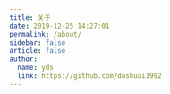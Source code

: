 ```yaml
---
title: 关于
date: 2019-12-25 14:27:01
permalink: /about/
sidebar: false
article: false
author:
  name: yds
  link: https://github.com/dashuai1992
---
```


